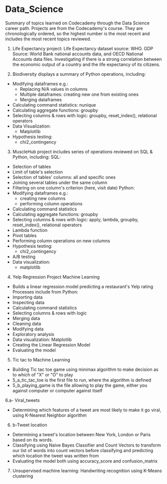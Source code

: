 # Data_Science
Summary of topics learned on Codecademy through the Data Science career path. 
Projects are from the Codecademy's course.
They are chronologically ordered, so the highest number is the most recent and includes the most recent topics reviewed.  


1. Life Expectancy project:
Life Expectancy dataset source: WHO. 
GDP Source: World Bank national accounts data, and OECD National Accounts data files.
Investigating if there is a strong correlation between the economic output of a country and the life expectancy of its citizens.  

2. Biodiversity displays a summary of Python operations, including: 
- Modifying dataframes e.g.: 
  - Replacing N/A values in columns
  - Multiple dataframes: creating new one from existing ones
  - Merging dataframes 
- Calculating command statistics: nunique
- Calculating aggregate functions: groupby 
- Selecting columns & rows with logic: groupby, reset_index(), relational operators   
- Data Visualization: 
  - Matplotlib
- Hypothesis testing:
  - chi2_contingency 
 

3. MuscleHub project includes series of operations reviewed on SQL & Python, including:
SQL: 
- Selection of tables
- Limit of table's selection
- Selection of tables' columns: all and specific ones 
- Joining several tables under the same column 
- Filtering on one column's criterion (here, visit date) 
Python: 
- Modifying dataframes e.g.: 
  - creating new columns
  - performing column operations 
- Calculating command statistics
- Calculating aggregate functions: groupby
- Selecting columns & rows with logic: apply, lambda, groupby, reset_index(), relational operators
- Lambda function 
- Pivot tables 
- Performing column operations on new columns 
- Hypothesis testing:
  - chi2_contingency 
- A/B testing
- Data visualization:
  - matplotlib

4. Yelp Regression Project 
Machine Learning 
- Builds a linear regression model predicting a restaurant's Yelp rating
Processes include from Python:
- Importing data
- Inspecting data
- Calculating command statistics
- Selecting columns & rows with logic
- Merging data 
- Cleaning data 
- Modifying data 
- Exploratory analysis 
- Data visualization: Matplotlib
- Creating the Linear Regression Model 
- Evaluating the model 

5. Tic tac to 
Machine Learning 
- Building Tic tac toe game using minimax algorithm to make decision as to which of "X" or "O" to play 
- 5_a_tic_tac_toe is the first file to run, where the algorithm is defined
- 5_b_playing_game is the file allowing to play the game, either you against computer or computer against itself

6.a- Viral_tweets 
- Determining which features of a tweet are most likely to make it go viral, using K-Nearest Neighbor algorithm 
6. b-Tweet location
- Determining a tweet's location between New York, London or Paris based on its words.
- Classifying using Naive Bayes Classifier and Count Vectors to transform our list of words into count vectors before classifying and predicting which location the tweet was written from 
- Evaluating the model both using accuracy_score and confusion_matrix

7. Unsupervised machine learning: Handwriting recognition using K-Means clustering

